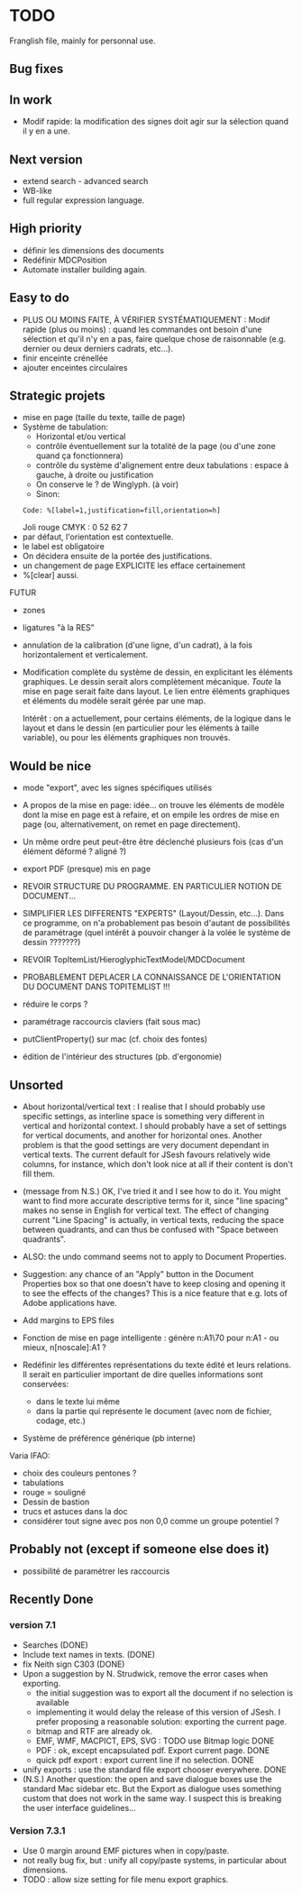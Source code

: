 # TODO

Franglish file, mainly for personnal use.

## Bug fixes

## In work
* Modif rapide: la modification des signes doit agir sur la sélection quand il y en a une.

## Next version

* extend search - advanced search
* WB-like
* full regular expression language.

## High priority
* définir les dimensions des documents
* Redéfinir MDCPosition
* Automate installer building again.

## Easy to do
* PLUS OU MOINS FAITE, À VÉRIFIER SYSTÉMATIQUEMENT : Modif rapide (plus ou moins) :  quand les commandes 
  ont besoin d'une sélection et qu'il n'y en a pas, faire
  quelque chose de raisonnable (e.g. dernier ou deux derniers cadrats, etc...).
* finir enceinte crénellée
* ajouter enceintes circulaires

## Strategic projets
* mise en page (taille du texte, taille de page)
* Système de tabulation:
    * Horizontal et/ou vertical
    * contrôle éventuellement sur la totalité de la page (ou d'une zone quand ça fonctionnera)
    * contrôle du système d'alignement entre deux tabulations : espace à gauche, à droite ou justification
    * On conserve le ? de Winglyph. (à voir)
    * Sinon:
    ~~~~~~~~ 
    Code: %[label=1,justification=fill,orientation=h]
    ~~~~~~~~
    Joli rouge CMYK : 0 52 62 7
* par défaut, l'orientation est contextuelle. 
* le label est obligatoire
* On décidera ensuite de la portée des justifications.
* un changement de page EXPLICITE les efface certainement
* %[clear] aussi.

FUTUR
* zones
* ligatures "à la RES"
* annulation de la calibration (d'une ligne, d'un cadrat), à la fois horizontalement et verticalement.
* Modification complète du système de dessin, en explicitant les éléments graphiques.
  Le dessin serait alors complètement mécanique. *Toute* la mise en page serait faite dans layout.
  Le lien entre éléments graphiques et éléments du modèle serait gérée par une map.
  
  Intérêt : on a actuellement, pour certains éléments, de la logique dans le layout et dans le dessin
  (en particulier pour les éléments à taille variable), ou pour les éléments graphiques non trouvés.


## Would be nice
* mode "export", avec les signes spécifiques utilisés
* A propos de la mise en page: idée... on trouve les éléments de modèle dont la mise en page est à refaire,
et on empile les ordres de mise en page (ou, alternativement, on remet en page directement).
* Un même ordre peut peut-être être déclenché plusieurs fois (cas d'un élément déformé ? aligné ?)
* export PDF (presque) mis en page

* REVOIR STRUCTURE DU PROGRAMME. EN PARTICULIER NOTION DE DOCUMENT...
* SIMPLIFIER LES DIFFERENTS "EXPERTS" (Layout/Dessin, etc...). Dans ce programme,
  on n'a probablement pas besoin d'autant de possibilités de paramétrage (quel intérêt
  à pouvoir changer à la volée le système de dessin ???????)
* REVOIR TopItemList/HieroglyphicTextModel/MDCDocument
* PROBABLEMENT DEPLACER LA CONNAISSANCE DE L'ORIENTATION DU DOCUMENT DANS TOPITEMLIST !!!
* réduire le corps ?
* paramétrage raccourcis claviers (fait sous mac)
* putClientProperty() sur mac (cf. choix des fontes)
* édition de l'intérieur des structures (pb. d'ergonomie)


## Unsorted

* About horizontal/vertical text : I realise that I should probably use specific settings,
 as interline space is something very different in vertical and horizontal context.
 I should probably have a set of settings for vertical documents, and another for horizontal ones.
 Another problem is that the good settings are very document dependant in vertical texts. 
 The current default for JSesh favours relatively wide columns, for instance, 
 which don't look nice at all if their content is don't fill them.

* (message from N.S.) OK, I've tried it and I see how to do it. 
You might want to find more accurate descriptive terms for it, since "line spacing"
makes no sense in English for vertical text. The effect of changing current "Line Spacing"
is actually, in vertical texts, reducing the space between quadrants, and can thus be confused 
with "Space between quadrants".


* ALSO: the undo command seems not to apply to Document Properties.
* Suggestion: any chance of an "Apply" button in the Document Properties box so 
  that one doesn't have to keep closing and opening it to see the effects of the changes?
  This is a nice feature that e.g. lots of Adobe applications have.

* Add margins to EPS files
* Fonction de mise en page intelligente : génère n:A1\70 pour n:A1 - ou mieux, n[noscale]:A1 ?
* Redéfinir les différentes représentations du texte édité et leurs relations.
  Il serait en particulier important de dire quelles informations sont conservées:
    * dans le texte lui même
    * dans la partie qui représente le document (avec nom de fichier, codage, etc.)
* Système de préférence générique (pb interne)

Varia IFAO:
* choix des couleurs pentones ?
* tabulations
* rouge = souligné
* Dessin de bastion
* trucs et astuces dans la doc
* considérer tout signe avec pos non 0,0 comme un groupe potentiel ?

## Probably not (except if someone else does it)

* possibilité de paramétrer les raccourcis

## Recently Done

### version 7.1

* Searches (DONE)
* Include text names in texts. (DONE)
* fix Neith sign C303 (DONE)
* Upon a suggestion by N. Strudwick, remove the error cases when exporting.
    * the initial suggestion was to export all the document 
      if no selection is available
    * implementing it would delay the release of this version of JSesh. I prefer
      proposing a reasonable solution: exporting the current page.
    * bitmap and RTF are already ok.
    * EMF, WMF, MACPICT, EPS, SVG : TODO use Bitmap logic DONE
    * PDF : ok, except encapsulated pdf. Export current page. DONE
    * quick pdf export : export current line if no selection. DONE
* unify exports : use the standard file export chooser everywhere. DONE
* (N.S.) Another question: the open and save dialogue boxes use the standard Mac sidebar etc. 
  But the Export as dialogue uses something custom that does not work in the same way. 
  I suspect this is breaking the user interface guidelines...


### Version 7.3.1

* Use 0 margin around EMF pictures when in copy/paste. 
* not really bug fix, but : unify all copy/paste systems, 
  in particular about dimensions.
* TODO : allow size setting for file menu export graphics.